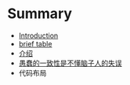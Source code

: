 # Summary

* [Introduction](README.md)
* [brief table](brief.md)
* [介绍](introduction.md)
* [愚蠢的一致性是不懂脑子人的失误](Foolish_Consistency.md)
* 代码布局


